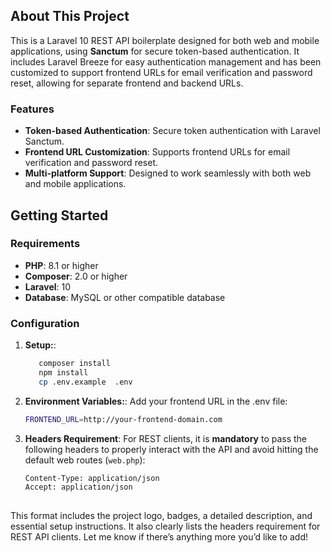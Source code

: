 ## About This Project

This is a Laravel 10 REST API boilerplate designed for both web and mobile applications, using **Sanctum** for secure token-based authentication. It includes Laravel Breeze for easy authentication management and has been customized to support frontend URLs for email verification and password reset, allowing for separate frontend and backend URLs.

### Features

- **Token-based Authentication**: Secure token authentication with Laravel Sanctum.
- **Frontend URL Customization**: Supports frontend URLs for email verification and password reset.
- **Multi-platform Support**: Designed to work seamlessly with both web and mobile applications.


## Getting Started

### Requirements

- **PHP**: 8.1 or higher
- **Composer**: 2.0 or higher
- **Laravel**: 10
- **Database**: MySQL or other compatible database

### Configuration

1. **Setup:**:
   ```bash
      composer install
      npm install
      cp .env.example  .env

2. **Environment Variables:**:
    Add your frontend URL in the .env file:
   ```bash
   FRONTEND_URL=http://your-frontend-domain.com

3. **Headers Requirement**:
   For REST clients, it is **mandatory** to pass the following headers to properly interact with the API and avoid hitting the default web routes (`web.php`):
   ```bash
   Content-Type: application/json
   Accept: application/json
      

This format includes the project logo, badges, a detailed description, and essential setup instructions. It also clearly lists the headers requirement for REST API clients. Let me know if there’s anything more you’d like to add!


         
